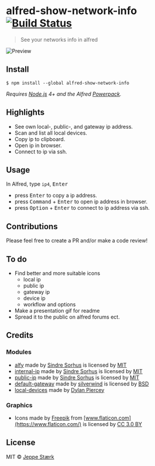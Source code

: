 # alfred-show-network-info [![Build Status](https://travis-ci.org/jeppestaerk/alfred-show-network-info.svg?branch=master)](https://travis-ci.org/jeppestaerk/alfred-show-network-info)

> See your networks info in alfred

![Preview](https://github.com/jeppestaerk/alfred-show-network-info/blob/master/preview.png)


## Install

```
$ npm install --global alfred-show-network-info
```

*Requires [Node.js](https://nodejs.org) 4+ and the Alfred [Powerpack](https://www.alfredapp.com/powerpack/).*


## Highlights

- See own local-, public-, and gateway ip address.
- Scan and list all local devices.
- Copy ip to clipboard.
- Open ip in browser.
- Connect to ip via ssh.


## Usage

In Alfred, type `ip4`, <kbd>Enter</kbd>
- press <kbd>Enter</kbd> to copy a ip address.
- press <kbd>Command</kbd> + <kbd>Enter</kbd> to open ip address in browser.
- press <kbd>Option</kbd> + <kbd>Enter</kbd> to connect to ip address via ssh.


## Contributions

Please feel free to create a PR and/or make a code review!


## To do

- Find better and more suitable icons
  - local ip
  - public ip
  - gateway ip
  - device ip
  - workflow and options
- Make a presentation gif for readme
- Spread it to the public on alfred forums ect.


## Credits

### Modules

- [alfy](https://github.com/sindresorhus/alfy) made by [Sindre Sorhus](https://sindresorhus.com/) is licensed by [MIT](https://github.com/sindresorhus/alfy/blob/master/license)
- [internal-ip](https://github.com/sindresorhus/internal-ip) made by [Sindre Sorhus](https://sindresorhus.com/) is licensed by [MIT](https://github.com/sindresorhus/internal-ip/blob/master/license)
- [public-ip](https://github.com/sindresorhus/public-ip) made by [Sindre Sorhus](https://sindresorhus.com/) is licensed by [MIT](https://github.com/sindresorhus/public-ip/blob/master/license)
- [default-gateway](https://github.com/silverwind/default-gateway) made by [silverwind](https://silverwind.io/) is licensed by [BSD](https://github.com/silverwind/default-gateway/blob/master/LICENSE)
- [local-devices](https://github.com/DylanPiercey/local-devices) made by [Dylan Piercey](https://github.com/DylanPiercey)

### Graphics

- Icons made by [Freepik](http://www.freepik.com) from [www.flaticon.com](https://www.flaticon.com/) is licensed by [CC 3.0 BY](http://creativecommons.org/licenses/by/3.0/)


## License

MIT © [Jeppe Stærk](https://staerk.io)

